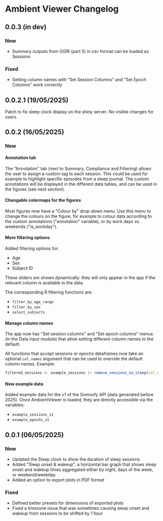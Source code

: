 # Ambient Viewer Changelog

## 0.0.3 (in dev)

### New

- Summary outputs from GGIR (part 5) in csv format can be loaded as Sessions

### Fixed

- Setting column names with "Set Session Columns" and "Set Epoch Columns" work correctly

## 0.0.2.1 (19/05/2025)

Patch to fix sleep clock display on the shiny server. No visible changes for users.

## 0.0.2 (16/05/2025)

### New

#### Annotation tab

The "Annotation" tab (next to Summary, Compliance and Filtering) allows the user to assign a custom tag to each session. This could be used for example to highlight specific episodes from a sleep journal. The custom annotations will be displayed in the different data tables, and can be used in the figures (see next section).

#### Changable colormaps for the figures

Most figures now have a "Colour by" drop-down menu. Use this menu to change the colours on the figure, for example to colour data according to the custom annotations ("annotation" variable), or by work days vs. weekends ("is_workday").

#### More filtering options

Added filtering options for:

- Age
- Sex
- Subject ID

These sliders are shown dynamically: they will only appear in the app if the relevant column is available in the data.

The corresponding R filtering functions are:

- `filter_by_age_range`
- `filter_by_sex`
- `select_subjects`

#### Manage column names

The app now has "Set session columns" and "Set epoch columns" menus (in the Data input module) that allow setting different column names to the default.

All functions that accept sessions or epochs dataframes now take an optional `col_names` argument that can be used to override the default column names. Example:

```r
filtered_sessions <- example_sessions |> remove_sessions_no_sleep(col_names = list(sleep_period = "time_asleep"))
```

#### New example data

Added example data for the v1 of the Somnofy API (data generated before 2025). Once AmbientViewer is loaded, they are directly accessible via the variables:

- `example_sessions_v1`
- `example_epochs_v1`

## 0.0.1 (06/05/2025)

### New

- Updated the Sleep clock to show the duration of sleep sessions
- Added "Sleep onset & wakeup", a horizontal bar graph that shows sleep onset and wakeup times aggregated either by night, days of the week, or weekend/weekday.
- Added an option to export plots in PDF format

### Fixed

- Defined better presets for dimensions of exported plots
- Fixed a timezone issue that was sometimes causing sleep onset and wakeup from sessions to be shifted by 1 hour
